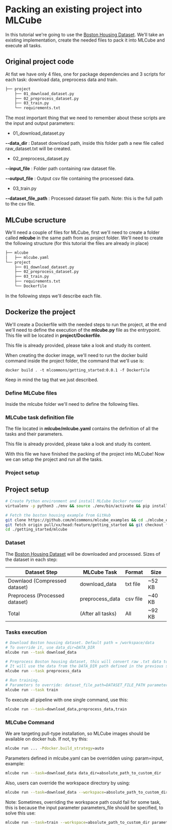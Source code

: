 # Packing an existing project into MLCube

In this tutorial we're going to use the [Boston Housing Dataset](https://www.cs.toronto.edu/~delve/data/boston/bostonDetail.html). We'll take an existing implementation, create the needed files to pack it into MLCube and execute all tasks.

## Original project code

At fist we have only 4 files, one for package dependencies and 3 scripts for each task: download data, preprocess data and train.

```bash
├── project
    ├── 01_download_dataset.py
    ├── 02_preprocess_dataset.py
    ├── 03_train.py
    └── requirements.txt
```

The most important thing that we need to remember about these scripts are the input and output parameters:

* 01_download_dataset.py

**--data_dir** : Dataset download path, inside this folder path a new file called raw_dataset.txt will be created.

* 02_preprocess_dataset.py

**--input_file** : Folder path containing raw dataset file.

**--output_file** : Output csv file containing the processed data.

* 03_train.py

**--dataset_file_path** : Processed dataset file path. Note: this is the full path to the csv file.

## MLCube scructure

We'll need a couple of files for MLCube, first we'll need to create a folder called **mlcube** in the same path from as project folder. We'll need to create the following structure (for this tutorial the files are already in place)

```bash
├── mlcube
│   ├── mlcube.yaml
└── project
    ├── 01_download_dataset.py
    ├── 02_preprocess_dataset.py
    ├── 03_train.py
    ├── requirements.txt
    └── Dockerfile
```

In the following steps we'll describe each file.

## Dockerize the project

We'll create a Dockerfile with the needed steps to run the project, at the end we'll need to define the execution of the **mlcube.py** file as the entrypoint. This file will be located in **project/Dockerfile**.

This file is already provided, please take a look and study its content.

When creating the docker image, we'll need to run the docker build command inside the project folder, the command that we'll use is:

`docker build . -t mlcommons/getting_started:0.0.1 -f Dockerfile`

Keep in mind the tag that we just described.

### Define MLCube files

Inside the mlcube folder we'll need to define the following files.

### MLCube task definition file

The file located in **mlcube/mlcube.yaml** contains the definition of all the tasks and their parameters.

This file is already provided, please take a look and study its content.

With this file we have finished the packing of the project into MLCube! Now we can setup the project and run all the tasks.

### Project setup

## Project setup

```bash
# Create Python environment and install MLCube Docker runner 
virtualenv -p python3 ./env && source ./env/bin/activate && pip install mlcube-docker

# Fetch the boston housing example from GitHub
git clone https://github.com/mlcommons/mlcube_examples && cd ./mlcube_examples
git fetch origin pull/xx/head:feature/getting_started && git checkout feature/getting_started
cd ./getting_started/mlcube
```

### Dataset

The [Boston Housing Dataset](https://www.cs.toronto.edu/~delve/data/boston/bostonDetail.html) will be downloaded and processed. Sizes of the dataset in each step:

| Dataset Step                   | MLCube Task       | Format     | Size    |
|--------------------------------|-------------------|------------|---------|
| Downlaod (Compressed dataset)  | download_data     | txt file   | ~52 KB  |
| Preprocess (Processed dataset) | preprocess_data   | csv file   | ~40 KB |
| Total                          | (After all tasks) | All        | ~92 KB |

### Tasks execution

```bash
# Download Boston housing dataset. Default path = /workspace/data
# To override it, use data_dir=DATA_DIR
mlcube run --task download_data

# Preprocess Boston housing dataset, this will convert raw .txt data to .csv format
# It will use the data from the DATA_DIR path defined in the previous step
mlcube run --task preprocess_data

# Run training.
# Parameters to override: dataset_file_path=DATASET_FILE_PATH parameters_file=PATH_TO_TRAINING_PARAMS
mlcube run --task train
```

To execute all pipeline with one single command, use this:

```bash
mlcube run --task=download_data,preprocess_data,train
```

### MLCube Command

We are targeting pull-type installation, so MLCube images should be available on docker hub. If not, try this:

```bash
mlcube run ... -Pdocker.build_strategy=auto
```

Parameters defined in mlcube.yaml can be overridden using: param=input, example:

```bash
mlcube run --task=download_data data_dir=absolute_path_to_custom_dir
```

Also, users can override the workspace directory by using:

```bash
mlcube run --task=download_data --workspace=absolute_path_to_custom_dir
```

Note: Sometimes, overriding the workspace path could fail for some task, this is because the input parameter parameters_file should be specified, to solve this use:

```bash
mlcube run --task=train --workspace=absolute_path_to_custom_dir parameters_file=$(pwd)/workspace/parameters.yaml
```
